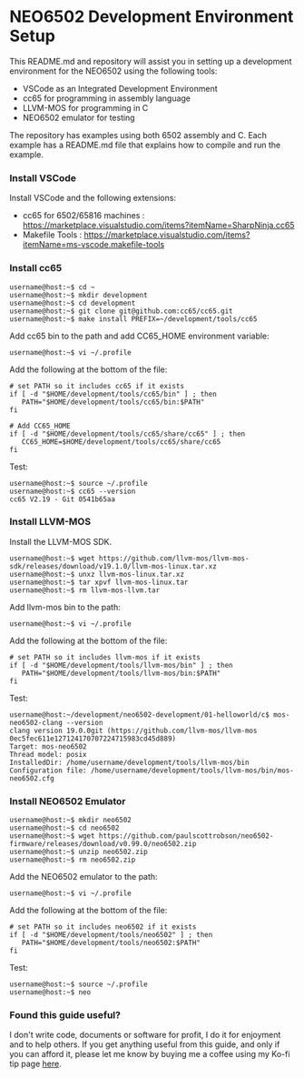# NEO6502 Development Environment Setup

This README.md and repository will assist you in setting up a development environment for the NEO6502 using the following tools:

- VSCode as an Integrated Development Environment
- cc65 for programming in assembly language
- LLVM-MOS for programming in C
- NEO6502 emulator for testing

The repository has examples using both 6502 assembly and C. Each example has a README.md file that explains how to compile and run the example.

### Install VSCode

Install VSCode and the following extensions:

- cc65 for 6502/65816 machines : https://marketplace.visualstudio.com/items?itemName=SharpNinja.cc65
- Makefile Tools : https://marketplace.visualstudio.com/items?itemName=ms-vscode.makefile-tools


### Install cc65

```
username@host:~$ cd ~
username@host:~$ mkdir development
username@host:~$ cd development
username@host:~$ git clone git@github.com:cc65/cc65.git
username@host:~$ make install PREFIX=~/development/tools/cc65
```

Add cc65 bin to the path and add CC65_HOME environment variable:

```
username@host:~$ vi ~/.profile
```

Add the following at the bottom of the file:

```
# set PATH so it includes cc65 if it exists
if [ -d "$HOME/development/tools/cc65/bin" ] ; then
   PATH="$HOME/development/tools/cc65/bin:$PATH"
fi

# Add CC65_HOME
if [ -d "$HOME/development/tools/cc65/share/cc65" ] ; then
   CC65_HOME=$HOME/development/tools/cc65/share/cc65
fi
```

Test:

```
username@host:~$ source ~/.profile
username@host:~$ cc65 --version
cc65 V2.19 - Git 0541b65aa
```

### Install LLVM-MOS

Install the LLVM-MOS SDK.

```
username@host:~$ wget https://github.com/llvm-mos/llvm-mos-sdk/releases/download/v19.1.0/llvm-mos-linux.tar.xz
username@host:~$ unxz llvm-mos-linux.tar.xz
username@host:~$ tar xpvf llvm-mos-linux.tar
username@host:~$ rm llvm-mos-llvm.tar
```
Add llvm-mos bin to the path:

```
username@host:~$ vi ~/.profile
```

Add the following at the bottom of the file:

```
# set PATH so it includes llvm-mos if it exists
if [ -d "$HOME/development/tools/llvm-mos/bin" ] ; then
   PATH="$HOME/development/tools/llvm-mos/bin:$PATH"
fi
```

Test:

```
username@host:~/development/neo6502-development/01-helloworld/c$ mos-neo6502-clang --version
clang version 19.0.0git (https://github.com/llvm-mos/llvm-mos 0ec5fec611e127124170707224715983cd45d889)
Target: mos-neo6502
Thread model: posix
InstalledDir: /home/username/development/tools/llvm-mos/bin
Configuration file: /home/username/development/tools/llvm-mos/bin/mos-neo6502.cfg
```

### Install NEO6502 Emulator

```
username@host:~$ mkdir neo6502
username@host:~$ cd neo6502
username@host:~$ wget https://github.com/paulscottrobson/neo6502-firmware/releases/download/v0.99.0/neo6502.zip
username@host:~$ unzip neo6502.zip
username@host:~$ rm neo6502.zip
```

Add the NEO6502 emulator to the path:

```
username@host:~$ vi ~/.profile
```

Add the following at the bottom of the file:

```
# set PATH so it includes neo6502 if it exists
if [ -d "$HOME/development/tools/neo6502" ] ; then
   PATH="$HOME/development/tools/neo6502:$PATH"
fi
```

Test:

```
username@host:~$ source ~/.profile
username@host:~$ neo
```

### Found this guide useful?

I don't write code, documents or software for profit, I do it for enjoyment and to help others. If you get anything useful from this guide, and only if you can afford it, please let me know by buying me a coffee using my Ko-fi tip page [here](https://ko-fi.com/andymccall).